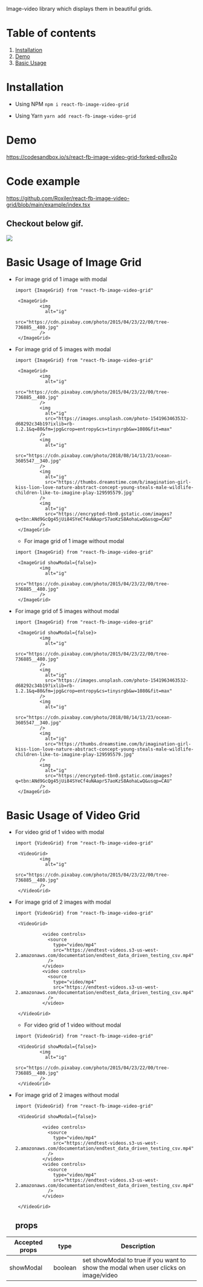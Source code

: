 Image-video library which displays them in beautiful grids.

# Table of contents

1. [Installation](#installation)
2. [Demo](#demo)
3. [Basic Usage](#basic-usage)

# Installation

- Using NPM
  `npm i react-fb-image-video-grid`

- Using Yarn
  `yarn add react-fb-image-video-grid`

# Demo

https://codesandbox.io/s/react-fb-image-video-grid-forked-p8vo2o

# Code example

https://github.com/Roxiler/react-fb-image-video-grid/blob/main/example/index.tsx

## Checkout below gif.

![](https://media.giphy.com/media/o0vQSM2HbuWRa7e0CK/giphy.gif)

# Basic Usage of Image Grid

- For image grid of 1 image with modal

  ```
  import {ImageGrid} from "react-fb-image-video-grid"

   <ImageGrid>
           <img
             alt="ig"
             src="https://cdn.pixabay.com/photo/2015/04/23/22/00/tree-736885__480.jpg"
           />
   </ImageGrid>
  ```

- For image grid of 5 images with modal

  ```
  import {ImageGrid} from "react-fb-image-video-grid"

   <ImageGrid>
           <img
             alt="ig"
             src="https://cdn.pixabay.com/photo/2015/04/23/22/00/tree-736885__480.jpg"
           />
           <img
             alt="ig"
             src="https://images.unsplash.com/photo-1541963463532-d68292c34b19?ixlib=rb-1.2.1&q=80&fm=jpg&crop=entropy&cs=tinysrgb&w=1080&fit=max"
           />
           <img
             alt="ig"
             src="https://cdn.pixabay.com/photo/2018/08/14/13/23/ocean-3605547__340.jpg"
           />
           <img
             alt="ig"
             src="https://thumbs.dreamstime.com/b/imagination-girl-kiss-lion-love-nature-abstract-concept-young-steals-male-wildlife-children-like-to-imagine-play-129595579.jpg"
           />
           <img
             alt="ig"
             src="https://encrypted-tbn0.gstatic.com/images?q=tbn:ANd9GcQg45jUi84SYeCf4uNAaprS7aoKzS8AohaLwQ&usqp=CAU"
           />
   </ImageGrid>
  ```

  - For image grid of 1 image without modal

  ```
  import {ImageGrid} from "react-fb-image-video-grid"

   <ImageGrid showModal={false}>
           <img
             alt="ig"
             src="https://cdn.pixabay.com/photo/2015/04/23/22/00/tree-736885__480.jpg"
           />
   </ImageGrid>
  ```

- For image grid of 5 images without modal

  ```
  import {ImageGrid} from "react-fb-image-video-grid"

   <ImageGrid showModal={false}>
           <img
             alt="ig"
             src="https://cdn.pixabay.com/photo/2015/04/23/22/00/tree-736885__480.jpg"
           />
           <img
             alt="ig"
             src="https://images.unsplash.com/photo-1541963463532-d68292c34b19?ixlib=rb-1.2.1&q=80&fm=jpg&crop=entropy&cs=tinysrgb&w=1080&fit=max"
           />
           <img
             alt="ig"
             src="https://cdn.pixabay.com/photo/2018/08/14/13/23/ocean-3605547__340.jpg"
           />
           <img
             alt="ig"
             src="https://thumbs.dreamstime.com/b/imagination-girl-kiss-lion-love-nature-abstract-concept-young-steals-male-wildlife-children-like-to-imagine-play-129595579.jpg"
           />
           <img
             alt="ig"
             src="https://encrypted-tbn0.gstatic.com/images?q=tbn:ANd9GcQg45jUi84SYeCf4uNAaprS7aoKzS8AohaLwQ&usqp=CAU"
           />
   </ImageGrid>
  ```

# Basic Usage of Video Grid

- For video grid of 1 video with modal

  ```
  import {VideoGrid} from "react-fb-image-video-grid"

   <VideoGrid>
           <img
             alt="ig"
             src="https://cdn.pixabay.com/photo/2015/04/23/22/00/tree-736885__480.jpg"
           />
   </VideoGrid>
  ```

- For image grid of 2 images with modal

  ```
  import {VideoGrid} from "react-fb-image-video-grid"

   <VideoGrid>

            <video controls>
              <source
                type="video/mp4"
                src="https://endtest-videos.s3-us-west-2.amazonaws.com/documentation/endtest_data_driven_testing_csv.mp4"
              />
            </video>
            <video controls>
              <source
                type="video/mp4"
                src="https://endtest-videos.s3-us-west-2.amazonaws.com/documentation/endtest_data_driven_testing_csv.mp4"
              />
            </video>

   </VideoGrid>
  ```

  - For video grid of 1 video without modal

  ```
  import {VideoGrid} from "react-fb-image-video-grid"

   <VideoGrid showModal={false}>
           <img
             alt="ig"
             src="https://cdn.pixabay.com/photo/2015/04/23/22/00/tree-736885__480.jpg"
           />
   </VideoGrid>
  ```

- For image grid of 2 images without modal

  ```
  import {VideoGrid} from "react-fb-image-video-grid"

   <VideoGrid showModal={false}>

            <video controls>
              <source
                type="video/mp4"
                src="https://endtest-videos.s3-us-west-2.amazonaws.com/documentation/endtest_data_driven_testing_csv.mp4"
              />
            </video>
            <video controls>
              <source
                type="video/mp4"
                src="https://endtest-videos.s3-us-west-2.amazonaws.com/documentation/endtest_data_driven_testing_csv.mp4"
              />
            </video>

   </VideoGrid>
  ```

  ## props

| Accepted props | type    | Description                                                                         |
| -------------- | ------- | ----------------------------------------------------------------------------------- |
| showModal      | boolean | set showModal to true if you want to show the modal when user clicks on image/video |
